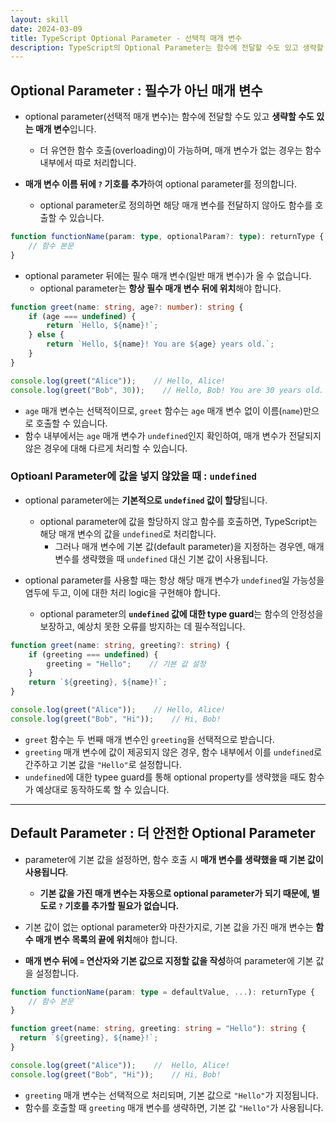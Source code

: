 ```yaml
---
layout: skill
date: 2024-03-09
title: TypeScript Optional Parameter - 선택적 매개 변수
description: TypeScript의 Optional Parameter는 함수에 전달할 수도 있고 생략할 수도 있는 매개 변수로, 더 유연한 함수 호출이 가능하며, 매개 변수가 없는 경우 함수 내부에서 따로 처리합니다.
---
```



## Optional Parameter : 필수가 아닌 매개 변수

- optional parameter(선택적 매개 변수)는 함수에 전달할 수도 있고 **생략할 수도 있는 매개 변수**입니다.
    - 더 유연한 함수 호출(overloading)이 가능하며, 매개 변수가 없는 경우는 함수 내부에서 따로 처리합니다.

- **매개 변수 이름 뒤에 `?` 기호를 추가**하여 optional parameter를 정의합니다.
    - optional parameter로 정의하면 해당 매개 변수를 전달하지 않아도 함수를 호출할 수 있습니다.

```typescript
function functionName(param: type, optionalParam?: type): returnType {
    // 함수 본문
}
```

- optional parameter 뒤에는 필수 매개 변수(일반 매개 변수)가 올 수 없습니다.
    - optional parameter는 **항상 필수 매개 변수 뒤에 위치**해야 합니다.

```typescript
function greet(name: string, age?: number): string {
    if (age === undefined) {
        return `Hello, ${name}!`;
    } else {
        return `Hello, ${name}! You are ${age} years old.`;
    }
}

console.log(greet("Alice"));    // Hello, Alice!
console.log(greet("Bob", 30));    // Hello, Bob! You are 30 years old.
```

- `age` 매개 변수는 선택적이므로, `greet` 함수는 `age` 매개 변수 없이 이름(`name`)만으로 호출할 수 있습니다.
- 함수 내부에서는 `age` 매개 변수가 `undefined`인지 확인하여, 매개 변수가 전달되지 않은 경우에 대해 다르게 처리할 수 있습니다.


### Optioanl Parameter에 값을 넣지 않았을 때 : `undefined`

- optional parameter에는 **기본적으로 `undefined` 값이 할당**됩니다.
    - optional parameter에 값을 할당하지 않고 함수를 호출하면, TypeScript는 해당 매개 변수의 값을 `undefined`로 처리합니다.
        - 그러나 매개 변수에 기본 값(default parameter)을 지정하는 경우엔, 매개 변수를 생략했을 때 `undefined` 대신 기본 값이 사용됩니다.

- optional parameter를 사용할 때는 항상 해당 매개 변수가 `undefined`일 가능성을 염두에 두고, 이에 대한 처리 logic을 구현해야 합니다.
    - optional parameter의 **`undefined` 값에 대한 type guard**는 함수의 안정성을 보장하고, 예상치 못한 오류를 방지하는 데 필수적입니다.

```typescript
function greet(name: string, greeting?: string) {
    if (greeting === undefined) {
        greeting = "Hello";    // 기본 값 설정
    }
    return `${greeting}, ${name}!`;
}

console.log(greet("Alice"));    // Hello, Alice!
console.log(greet("Bob", "Hi"));    // Hi, Bob!
```

- `greet` 함수는 두 번째 매개 변수인 `greeting`을 선택적으로 받습니다.
- `greeting` 매개 변수에 값이 제공되지 않은 경우, 함수 내부에서 이를 `undefined`로 간주하고 기본 값을 `"Hello"`로 설정합니다.
- `undefined`에 대한 typee guard를 통해 optional property를 생략했을 때도 함수가 예상대로 동작하도록 할 수 있습니다.


---


## Default Parameter : 더 안전한 Optional Parameter

- parameter에 기본 값을 설정하면, 함수 호출 시 **매개 변수를 생략했을 때 기본 값이 사용됩니다**.
    - **기본 값을 가진 매개 변수는 자동으로 optional parameter가 되기 때문에, 별도로 `?` 기호를 추가할 필요가 없습니다.**

- 기본 값이 없는 optional parameter와 마찬가지로, 기본 값을 가진 매개 변수는 **함수 매개 변수 목록의 끝에 위치**해야 합니다.

- **매개 변수 뒤에 `=` 연산자와 기본 값으로 지정할 값을 작성**하여 parameter에 기본 값을 설정합니다.

```typescript
function functionName(param: type = defaultValue, ...): returnType {
    // 함수 본문
}
```

```typescript
function greet(name: string, greeting: string = "Hello"): string {
  return `${greeting}, ${name}!`;
}

console.log(greet("Alice"));    //  Hello, Alice!
console.log(greet("Bob", "Hi"));    // Hi, Bob!
```

- `greeting` 매개 변수는 선택적으로 처리되며, 기본 값으로 `"Hello"`가 지정됩니다.
- 함수를 호출할 때 `greeting` 매개 변수를 생략하면, 기본 값 `"Hello"`가 사용됩니다.
